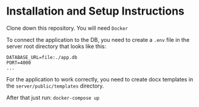 # Installation and Setup Instructions

Clone down this repository. You will need `Docker`

To connect the application to the DB, you need to create a `.env` file in the server root directory that looks like this:

```
DATABASE_URL=file:./app.db
PORT=4000
...
```

For the application to work correctly, you need to create docx templates in the `server/public/templates` directory.

After that just run: `docker-compose up`
